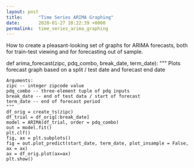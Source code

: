 ```yaml
---
layout: post
title:      "Time Series ARIMA Graphing"
date:       2020-01-27 10:22:39 +0000
permalink:  time_series_arima_graphing
---
```


How to create a pleasant-looking set of graphs for ARIMA forecasts, both for train-test viewing and for forecasting out of sample.

def arima_forecast(zipc, pdq_combo, break_date, term_date):
    """ Plots forecast graph based on a split / test date and forecast end date

    Arguments:
    zipc -- integer zipcode value
    pdq_combo -- three-element tuple of pdq inputs
    break_date -- end of test data / start of forecast
    term_date -- end of forecast period
    """    
    df_orig = create_ts(zipc)
    df_trial = df_orig[:break_date]
    model = ARIMA(df_trial, order = pdq_combo)
    out = model.fit()
    plt.clf()
    fig, ax = plt.subplots()
    fig = out.plot_predict(start_date, term_date, plot_insample = False, ax = ax)
    ax = df_orig.plot(ax=ax)
    plt.show()

